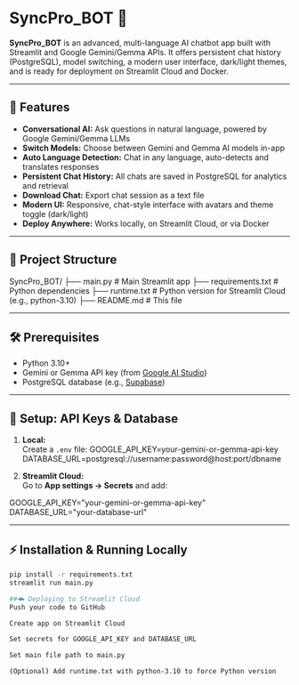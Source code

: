 # SyncPro_BOT 🤖

**SyncPro_BOT** is an advanced, multi-language AI chatbot app built with Streamlit and Google Gemini/Gemma APIs. It offers persistent chat history (PostgreSQL), model switching, a modern user interface, dark/light themes, and is ready for deployment on Streamlit Cloud and Docker.

---

## 🚀 Features

- **Conversational AI:** Ask questions in natural language, powered by Google Gemini/Gemma LLMs
- **Switch Models:** Choose between Gemini and Gemma AI models in-app
- **Auto Language Detection:** Chat in any language, auto-detects and translates responses
- **Persistent Chat History:** All chats are saved in PostgreSQL for analytics and retrieval
- **Download Chat:** Export chat session as a text file
- **Modern UI:** Responsive, chat-style interface with avatars and theme toggle (dark/light)
- **Deploy Anywhere:** Works locally, on Streamlit Cloud, or via Docker

---

## 📂 Project Structure
   SyncPro_BOT/
├── main.py # Main Streamlit app
├── requirements.txt # Python dependencies
├── runtime.txt # Python version for Streamlit Cloud (e.g., python-3.10)
├── README.md # This file

---

## 🛠️ Prerequisites

- Python 3.10+
- Gemini or Gemma API key (from [Google AI Studio](https://aistudio.google.com/app/apikey))
- PostgreSQL database (e.g., [Supabase](https://supabase.com/))

---

## 🔑 Setup: API Keys & Database

1. **Local:**  
   Create a `.env` file:
GOOGLE_API_KEY=your-gemini-or-gemma-api-key
DATABASE_URL=postgresql://username:password@host:port/dbname


2. **Streamlit Cloud:**  
Go to **App settings → Secrets** and add:

GOOGLE_API_KEY="your-gemini-or-gemma-api-key"
DATABASE_URL="your-database-url"

---

## ⚡ Installation & Running Locally

```bash
pip install -r requirements.txt
streamlit run main.py

##☁️ Deploying to Streamlit Cloud
Push your code to GitHub

Create app on Streamlit Cloud

Set secrets for GOOGLE_API_KEY and DATABASE_URL

Set main file path to main.py

(Optional) Add runtime.txt with python-3.10 to force Python version



